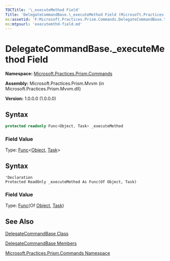 ```yaml
---
TOCTitle: '\_executeMethod Field'
Title: 'DelegateCommandBase.\_executeMethod Field (Microsoft.Practices.Prism.Commands)'
ms:assetid: 'F:Microsoft.Practices.Prism.Commands.DelegateCommandBase.\_executeMethod'
ms:mtpsurl: 'executemthd-field.md'
---
```


# DelegateCommandBase.\_executeMethod Field

**Namespace:** [Microsoft.Practices.Prism.Commands](https://msdn.microsoft.com/library/microsoft.practices.prism.commands)

**Assembly:** Microsoft.Practices.Prism.Mvvm (in Microsoft.Practices.Prism.Mvvm.dll) 

**Version:** 1.0.0.0 (1.0.0.0)

## Syntax

```C#  
protected readonly Func<Object, Task> _executeMethod
```

### Field Value

Type: [Func](http://msdn.microsoft.com/en-us/library/bb549151)&lt;[Object](http://msdn.microsoft.com/en-us/library/e5kfa45b), [Task](http://msdn.microsoft.com/en-us/library/dd235678)&gt;

## Syntax

```VB  
'Declaration
Protected ReadOnly _executeMethod As Func(Of Object, Task)
```

### Field Value

Type: [Func](http://msdn.microsoft.com/en-us/library/bb549151)(Of [Object](http://msdn.microsoft.com/en-us/library/e5kfa45b), [Task](http://msdn.microsoft.com/en-us/library/dd235678))

## See Also

[DelegateCommandBase Class](https://msdn.microsoft.com/library/microsoft.practices.prism.commands.delegatecommandbase)

[DelegateCommandBase Members](https://msdn.microsoft.com/en-us/library/microsoft.practices.prism.commands.delegatecommandbase_members(v=pandp.50))

[Microsoft.Practices.Prism.Commands Namespace](https://msdn.microsoft.com/library/microsoft.practices.prism.commands)